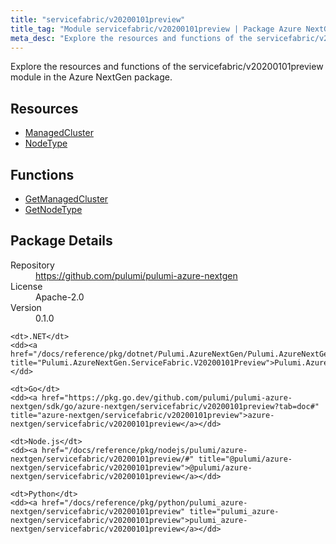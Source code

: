 ```yaml
---
title: "servicefabric/v20200101preview"
title_tag: "Module servicefabric/v20200101preview | Package Azure NextGen"
meta_desc: "Explore the resources and functions of the servicefabric/v20200101preview module in the Azure NextGen package."
---
```


<!-- WARNING: this file was generated by Pulumi Docs Generator. -->
<!-- Do not edit by hand unless you're certain you know what you are doing! -->

Explore the resources and functions of the servicefabric/v20200101preview module in the Azure NextGen package.

<h2 id="resources">Resources</h2>
<ul class="api">
    <li><a href="managedcluster" title="ManagedCluster"><span class="symbol resource"></span>ManagedCluster</a></li>
    <li><a href="nodetype" title="NodeType"><span class="symbol resource"></span>NodeType</a></li>
</ul>

<h2 id="functions">Functions</h2>
<ul class="api">
    <li><a href="getmanagedcluster" title="GetManagedCluster"><span class="symbol function"></span>GetManagedCluster</a></li>
    <li><a href="getnodetype" title="GetNodeType"><span class="symbol function"></span>GetNodeType</a></li>
</ul>

<h2 id="package-details">Package Details</h2>
<dl class="package-details">
	<dt>Repository</dt>
	<dd><a href="https://github.com/pulumi/pulumi-azure-nextgen">https://github.com/pulumi/pulumi-azure-nextgen</a></dd>
	<dt>License</dt>
	<dd>Apache-2.0</dd>
	<dt>Version</dt>
	<dd>0.1.0</dd>
</dl>



<dl class="tabular">

    <dt>.NET</dt>
    <dd><a href="/docs/reference/pkg/dotnet/Pulumi.AzureNextGen/Pulumi.AzureNextGen.ServiceFabric.V20200101Preview.html" title="Pulumi.AzureNextGen.ServiceFabric.V20200101Preview">Pulumi.AzureNextGen.ServiceFabric.V20200101Preview</a></dd>

    <dt>Go</dt>
    <dd><a href="https://pkg.go.dev/github.com/pulumi/pulumi-azure-nextgen/sdk/go/azure-nextgen/servicefabric/v20200101preview?tab=doc#" title="azure-nextgen/servicefabric/v20200101preview">azure-nextgen/servicefabric/v20200101preview</a></dd>

    <dt>Node.js</dt>
    <dd><a href="/docs/reference/pkg/nodejs/pulumi/azure-nextgen/servicefabric/v20200101preview/#" title="@pulumi/azure-nextgen/servicefabric/v20200101preview">@pulumi/azure-nextgen/servicefabric/v20200101preview</a></dd>

    <dt>Python</dt>
    <dd><a href="/docs/reference/pkg/python/pulumi_azure-nextgen/servicefabric/v20200101preview" title="pulumi_azure-nextgen/servicefabric/v20200101preview">pulumi_azure-nextgen/servicefabric/v20200101preview</a></dd>

</dl>

